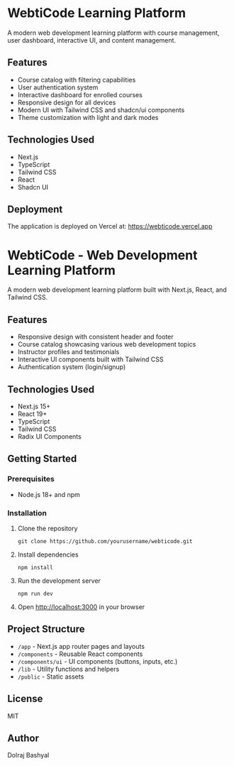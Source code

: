# WebtiCode Learning Platform

A modern web development learning platform with course management, user dashboard, interactive UI, and content management.

## Features

- Course catalog with filtering capabilities
- User authentication system
- Interactive dashboard for enrolled courses
- Responsive design for all devices
- Modern UI with Tailwind CSS and shadcn/ui components
- Theme customization with light and dark modes

## Technologies Used

- Next.js
- TypeScript
- Tailwind CSS
- React
- Shadcn UI

## Deployment

The application is deployed on Vercel at: https://webticode.vercel.app

# WebtiCode - Web Development Learning Platform

A modern web development learning platform built with Next.js, React, and Tailwind CSS.

## Features

- Responsive design with consistent header and footer
- Course catalog showcasing various web development topics
- Instructor profiles and testimonials
- Interactive UI components built with Tailwind CSS
- Authentication system (login/signup)

## Technologies Used

- Next.js 15+
- React 19+
- TypeScript
- Tailwind CSS
- Radix UI Components

## Getting Started

### Prerequisites

- Node.js 18+ and npm

### Installation

1. Clone the repository
   ```
   git clone https://github.com/yourusername/webticode.git
   ```

2. Install dependencies
   ```
   npm install
   ```

3. Run the development server
   ```
   npm run dev
   ```

4. Open [http://localhost:3000](http://localhost:3000) in your browser

## Project Structure

- `/app` - Next.js app router pages and layouts
- `/components` - Reusable React components
- `/components/ui` - UI components (buttons, inputs, etc.)
- `/lib` - Utility functions and helpers
- `/public` - Static assets

## License

MIT

## Author

Dolraj Bashyal 